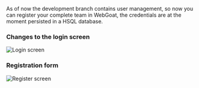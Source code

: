 As of now the development branch contains user management, so now you can register your complete team in WebGoat, the 
credentials are at the moment persisted in a HSQL database.

### Changes to the login screen

![Login screen](https://raw.githubusercontent.com/wiki/WebGoat/WebGoat/images/user-management.png)

### Registration form

![Register screen](https://raw.githubusercontent.com/wiki/WebGoat/WebGoat/images/register-user.png)
